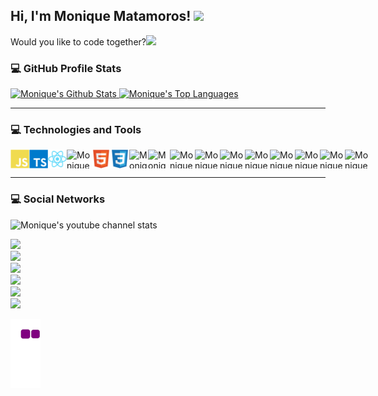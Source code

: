 <h2> Hi, I'm Monique Matamoros! <img src="https://media.giphy.com/media/mGcNjsfWAjY5AEZNw6/giphy.gif" width="50"></h2>
<p>Would you like to code together?</a><img src="https://media.giphy.com/media/WUlplcMpOCEmTGBtBW/giphy.gif" width="30">


 <h3>💻 GitHub Profile Stats</h3>

 <a href="https://github.com/anuraghazra/github-readme-stats">
     <img alt="Monique's Github Stats" src="https://denvercoder1-github-readme-stats.vercel.app/api/?username=TiffMonique&show_icons=true&include_all_commits=true&count_private=true&theme=synthwave&bg_color=1F222E&title_color=F85D7F&icon_color=F8D866" height="192px">
 </a>

 <a href="https://github.com/anuraghazra/github-readme-stats">
     <img alt="Monique's Top Languages" src="https://github-readme-stats.vercel.app/api/top-langs/?username=TiffMonique&langs_count=8&layout=compact&theme=synthwave&bg_color=1F222E&title_color=F85D7F&icon_color=F8D866&hide=Jupyter%20Notebook" height="192px">
 </a>
<hr>
  
<h3>💻 Technologies and Tools</h3>
<div style="display: flex;">
  <img align="center" alt="Monique-Js" height="30" width="40" src="https://raw.githubusercontent.com/devicons/devicon/master/icons/javascript/javascript-plain.svg">
  <img align="center" alt="Monique-Ts" height="30" width="40" src="https://raw.githubusercontent.com/devicons/devicon/master/icons/typescript/typescript-plain.svg">
  <img align="center" alt="Monique-React" height="30" width="40" src="https://raw.githubusercontent.com/devicons/devicon/master/icons/react/react-original.svg">
   <img align="center" alt="Monique-CSS" height="30" width="40" src="https://github.com/marwin1991/profile-technology-icons/assets/136815194/5f8c622c-c217-4649-b0a9-7e0ee24bd704">
  <img align="center" alt="Monique-HTML" height="30" width="40" src="https://raw.githubusercontent.com/devicons/devicon/master/icons/html5/html5-original.svg">
  <img align="center" alt="Monique-CSS" height="30" width="40" src="https://raw.githubusercontent.com/devicons/devicon/master/icons/css3/css3-original.svg">
    <img align="center" alt="Monique-CSS" height="30" width="30" src="https://user-images.githubusercontent.com/25181517/192158956-48192682-23d5-4bfc-9dfb-6511ade346bc.png">
    <img align="center" alt="Monique-CSS" height="30" width="35" src="https://user-images.githubusercontent.com/25181517/183898054-b3d693d4-dafb-4808-a509-bab54cf5de34.png">
    <img align="center"  alt="Monique-CSS" height="30" width="40" src="https://user-images.githubusercontent.com/25181517/202896760-337261ed-ee92-4979-84c4-d4b829c7355d.png">
    <img align="center" alt="Monique-CSS" height="30" width="40" src="https://user-images.githubusercontent.com/25181517/189715289-df3ee512-6eca-463f-a0f4-c10d94a06b2f.png">
    <img align="center" alt="Monique-CSS" height="30" width="40" src="https://user-images.githubusercontent.com/25181517/190887639-d0ba4ec9-ddbe-45dd-bea1-4db83846503e.png">
    <img align="center" alt="Monique-CSS" height="30" width="40" src="https://user-images.githubusercontent.com/25181517/117201156-9a724800-adec-11eb-9a9d-3cd0f67da4bc.png">
    <img align="center" alt="Monique-CSS" height="30" width="40" src="https://user-images.githubusercontent.com/25181517/117201470-f6d56780-adec-11eb-8f7c-e70e376cfd07.png">
    <img align="center" alt="Monique-CSS" height="30" width="40" src="https://user-images.githubusercontent.com/25181517/183891303-41f257f8-6b3d-487c-aa56-c497b880d0fb.png">
    <img align="center" alt="Monique-CSS" height="30" width="40" src="https://user-images.githubusercontent.com/25181517/117208736-bdedc080-adf5-11eb-912f-61c7d43705f6.png">
    <img align="center" alt="Monique-CSS" height="30" width="40" src="https://user-images.githubusercontent.com/25181517/183896128-ec99105a-ec1a-4d85-b08b-1aa1620b2046.png">
 
</div>
      
           

  
</div>

<hr>
 <h3>💻 Social Networks</h3> 

 ![Monique's youtube channel stats](https://youtube-stats-card.vercel.app/api?channelid=UCpLDG26rmWQcvem3rqrlSOg&layout=extruded&theme=radical)
  <div style="display: flex; flex-direction: column;">
    <a href="https://www.youtube.com/channel/UCpLDG26rmWQcvem3rqrlSOg" target="_blank"><img src="https://img.shields.io/badge/YouTube-FF0000?style=for-the-badge&logo=youtube&logoColor=white" target="_blank"></a>
    <a href = "mailto:tmonique.mgi@gmail.com"><img src="https://img.shields.io/badge/-Gmail-%23333?style=for-the-badge&logo=gmail&logoColor=white" target="_blank"></a>
    <a href="https://www.linkedin.com/in/monique-matamoros/" target="_blank"><img src="https://img.shields.io/badge/-LinkedIn-%230077B5?style=for-the-badge&logo=linkedin&logoColor=white" target="_blank"></a> 
    <a href="https://twitter.com/moniqueCodes" target="_blank"><img src="https://img.shields.io/badge/Twitter-1DA1F2?style=for-the-badge&logo=twitter&logoColor=white" target="_blank"></a>
     <a href="https://medium.com/@tmonique.mg" target="_blank"><img src="https://img.shields.io/badge/Medium-12100E?style=for-the-badge&logo=medium&logoColor=white" target="_blank"></a>
    <a href="https://www.instagram.com/tmonique.mg" target="_blank"><img src="https://img.shields.io/badge/-Instagram-%23E4405F?style=for-the-badge&logo=instagram&logoColor=white" target="_blank"></a>
  </div>



</div>

![snake gif](https://github.com/TiffMonique/TiffMonique/blob/output/github-contribution-grid-snake.gif)

